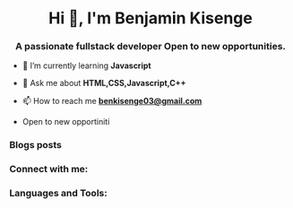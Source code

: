 <h1 align="center">Hi 👋, I'm Benjamin Kisenge</h1>
<h3 align="center">A passionate fullstack developer Open to new opportunities.</h3>

- 🌱 I’m currently learning **Javascript**

- 💬 Ask me about **HTML,CSS,Javascript,C++**

- 📫 How to reach me **benkisenge03@gmail.com**

- Open to new opportiniti


### Blogs posts 

<h3 align="left">Connect with me:</h3>
<p align="left">
 

<h3 align="left">Languages and Tools:</h3>
 